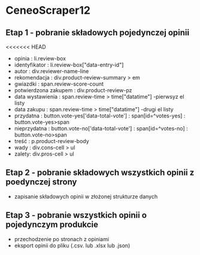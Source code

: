 # CeneoScraper12
## Etap 1 - pobranie składowych pojedynczej opinii
<<<<<<< HEAD
- opinia               : li.review-box
- identyfikator        : li.review-box["data-entry-id"]
- autor                : div.reviewer-name-line
- rekomendacja         : div.product-review-summary > em
- gwiazdki             : span.review-score-count
- potwierdzona zakupem : div.product-review-pz
- data wystawienia     : span.review-time > time["datatime"] -pierwsyz el listy
- data zakupu          : span.review-time > time["datatime"] -drugi el listy
- przydatna            : button.vote-yes['data-total-vote']
                       : span[id=^votes-yes]
                       : button.vote-yes>span
- nieprzydatna         : button.vote-no['data-total-vote']
                       : span[id=^votes-no]
                       : button.vote-no>span
- treść                : p.product-review-body
- wady                 : div.cons-cell > ul
- zalety: div.pros-cell > ul
## Etap 2 - pobranie składowych wszystkich opinii z poedynczej strony
- zapisanie składowych opinii w złożonej strukturze danych
## Etap 3 - pobranie wszystkich opinii o pojedynczym produkcie
- przechodzenie po stronach z opiniami
- eksport opinii do pliku (.csv. lub .xlsx lub .json)